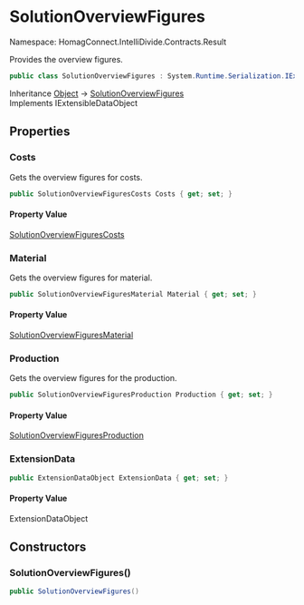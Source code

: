 # SolutionOverviewFigures

Namespace: HomagConnect.IntelliDivide.Contracts.Result

Provides the overview figures.

```csharp
public class SolutionOverviewFigures : System.Runtime.Serialization.IExtensibleDataObject
```

Inheritance [Object](https://docs.microsoft.com/en-us/dotnet/api/system.object) → [SolutionOverviewFigures](./homagconnect.intellidivide.contracts.result.solutionoverviewfigures.md)<br>
Implements IExtensibleDataObject

## Properties

### **Costs**

Gets the overview figures for costs.

```csharp
public SolutionOverviewFiguresCosts Costs { get; set; }
```

#### Property Value

[SolutionOverviewFiguresCosts](./homagconnect.intellidivide.contracts.result.solutionoverviewfigurescosts.md)<br>

### **Material**

Gets the overview figures for material.

```csharp
public SolutionOverviewFiguresMaterial Material { get; set; }
```

#### Property Value

[SolutionOverviewFiguresMaterial](./homagconnect.intellidivide.contracts.result.solutionoverviewfiguresmaterial.md)<br>

### **Production**

Gets the overview figures for the production.

```csharp
public SolutionOverviewFiguresProduction Production { get; set; }
```

#### Property Value

[SolutionOverviewFiguresProduction](./homagconnect.intellidivide.contracts.result.solutionoverviewfiguresproduction.md)<br>

### **ExtensionData**

```csharp
public ExtensionDataObject ExtensionData { get; set; }
```

#### Property Value

ExtensionDataObject<br>

## Constructors

### **SolutionOverviewFigures()**

```csharp
public SolutionOverviewFigures()
```
